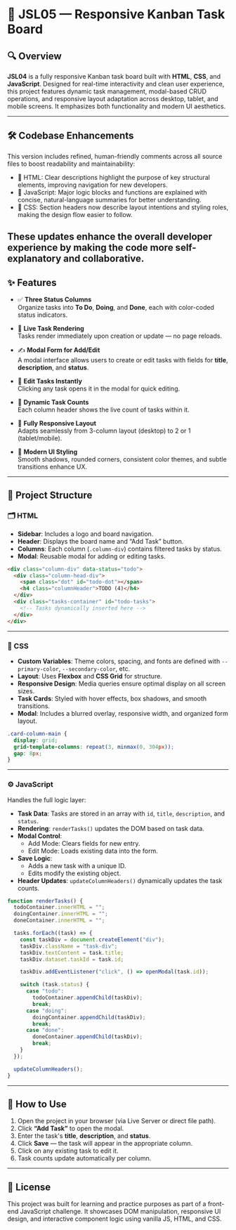 # 🧩 JSL05 — Responsive Kanban Task Board

## 🔍 Overview

**JSL04** is a fully responsive Kanban task board built with **HTML**, **CSS**, and **JavaScript**. Designed for real-time interactivity and clean user experience, this project features dynamic task management, modal-based CRUD operations, and responsive layout adaptation across desktop, tablet, and mobile screens. It emphasizes both functionality and modern UI aesthetics.

---

## 🛠️ Codebase Enhancements

This version includes refined, human-friendly comments across all source files to boost readability and maintainability:

- 📝 HTML: Clear descriptions highlight the purpose of key structural elements, improving navigation for new developers.
- 🎯 JavaScript: Major logic blocks and functions are explained with concise, natural-language summaries for better understanding.
- 💅 CSS: Section headers now describe layout intentions and styling roles, making the design flow easier to follow.

These updates enhance the overall developer experience by making the code more self-explanatory and collaborative.
---

## ✨ Features

- ✅ **Three Status Columns**  
  Organize tasks into **To Do**, **Doing**, and **Done**, each with color-coded status indicators.

- 🧩 **Live Task Rendering**  
  Tasks render immediately upon creation or update — no page reloads.

- ✍️ **Modal Form for Add/Edit**  
  A modal interface allows users to create or edit tasks with fields for **title**, **description**, and **status**.

- 🔁 **Edit Tasks Instantly**  
  Clicking any task opens it in the modal for quick editing.

- 🔢 **Dynamic Task Counts**  
  Each column header shows the live count of tasks within it.

- 📱 **Fully Responsive Layout**  
  Adapts seamlessly from 3-column layout (desktop) to 2 or 1 (tablet/mobile).

- 🎨 **Modern UI Styling**  
  Smooth shadows, rounded corners, consistent color themes, and subtle transitions enhance UX.

---

## 🧱 Project Structure

### 🗂 HTML

- **Sidebar**: Includes a logo and board navigation.
- **Header**: Displays the board name and “Add Task” button.
- **Columns**: Each column (`.column-div`) contains filtered tasks by status.
- **Modal**: Reusable modal for adding or editing tasks.

```html
<div class="column-div" data-status="todo">
  <div class="column-head-div">
    <span class="dot" id="todo-dot"></span>
    <h4 class="columnHeader">TODO (4)</h4>
  </div>
  <div class="tasks-container" id="todo-tasks">
    <!-- Tasks dynamically inserted here -->
  </div>
</div>
```

---

### 🎨 CSS

- **Custom Variables**: Theme colors, spacing, and fonts are defined with `--primary-color`, `--secondary-color`, etc.
- **Layout**: Uses **Flexbox** and **CSS Grid** for structure.
- **Responsive Design**: Media queries ensure optimal display on all screen sizes.
- **Task Cards**: Styled with hover effects, box shadows, and smooth transitions.
- **Modal**: Includes a blurred overlay, responsive width, and organized form layout.

```css
.card-column-main {
  display: grid;
  grid-template-columns: repeat(3, minmax(0, 304px));
  gap: 8px;
}
```

---

### ⚙️ JavaScript

Handles the full logic layer:

- **Task Data**: Tasks are stored in an array with `id`, `title`, `description`, and `status`.
- **Rendering**: `renderTasks()` updates the DOM based on task data.
- **Modal Control**:
  - Add Mode: Clears fields for new entry.
  - Edit Mode: Loads existing data into the form.
- **Save Logic**:
  - Adds a new task with a unique ID.
  - Edits modify the existing object.
- **Header Updates**: `updateColumnHeaders()` dynamically updates the task counts.

```js
function renderTasks() {
  todoContainer.innerHTML = "";
  doingContainer.innerHTML = "";
  doneContainer.innerHTML = "";

  tasks.forEach((task) => {
    const taskDiv = document.createElement("div");
    taskDiv.className = "task-div";
    taskDiv.textContent = task.title;
    taskDiv.dataset.taskId = task.id;

    taskDiv.addEventListener("click", () => openModal(task.id));

    switch (task.status) {
      case "todo":
        todoContainer.appendChild(taskDiv);
        break;
      case "doing":
        doingContainer.appendChild(taskDiv);
        break;
      case "done":
        doneContainer.appendChild(taskDiv);
        break;
    }
  });

  updateColumnHeaders();
}
```

---

## 🧪 How to Use

1. Open the project in your browser (via Live Server or direct file path).
2. Click **“Add Task”** to open the modal.
3. Enter the task's **title**, **description**, and **status**.
4. Click **Save** — the task will appear in the appropriate column.
5. Click on any existing task to edit it.
6. Task counts update automatically per column.

---

## 📄 License

This project was built for learning and practice purposes as part of a front-end JavaScript challenge. It showcases DOM manipulation, responsive UI design, and interactive component logic using vanilla JS, HTML, and CSS.
